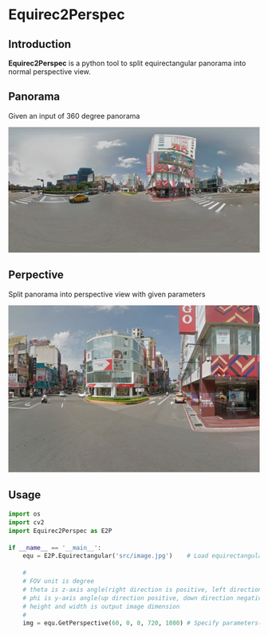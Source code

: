 # Equirec2Perspec
## Introduction
<strong>Equirec2Perspec</strong> is a python tool to split equirectangular panorama into normal perspective view.

## Panorama
Given an input of 360 degree panorama
<center><img src="src/image.jpg"></center>

## Perpective
Split panorama into perspective view with given parameters
<center><img src="src/perspective.jpg"></center>

## Usage
```python
import os
import cv2 
import Equirec2Perspec as E2P 

if __name__ == '__main__':
    equ = E2P.Equirectangular('src/image.jpg')    # Load equirectangular image
    
    #
    # FOV unit is degree 
    # theta is z-axis angle(right direction is positive, left direction is negative)
    # phi is y-axis angle(up direction positive, down direction negative)
    # height and width is output image dimension 
    #
    img = equ.GetPerspective(60, 0, 0, 720, 1080) # Specify parameters(FOV, theta, phi, height, width)
```

